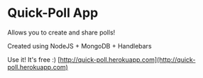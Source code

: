 # Quick-Poll App

Allows you to create and share polls! 

Created using NodeJS + MongoDB + Handlebars

Use it! It's free :) [http://quick-poll.herokuapp.com](http://quick-poll.herokuapp.com)